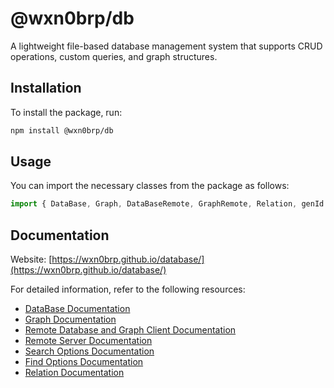 # @wxn0brp/db

A lightweight file-based database management system that supports CRUD operations, custom queries, and graph structures.

## Installation

To install the package, run:

```bash
npm install @wxn0brp/db
```

## Usage

You can import the necessary classes from the package as follows:

```javascript
import { DataBase, Graph, DataBaseRemote, GraphRemote, Relation, genId } from "@wxn0brp/db";
```

## Documentation

Website: [https://wxn0brp.github.io/database/](https://wxn0brp.github.io/database/)

For detailed information, refer to the following resources:

- [DataBase Documentation](./docs/database.md)
- [Graph Documentation](./docs/graph.md)
- [Remote Database and Graph Client Documentation](./docs/remote.md)
- [Remote Server Documentation](./docs/remote_server.md)
- [Search Options Documentation](./docs/search_opts.md)
- [Find Options Documentation](./docs/find_opts.md)
- [Relation Documentation](./docs/relation.md)